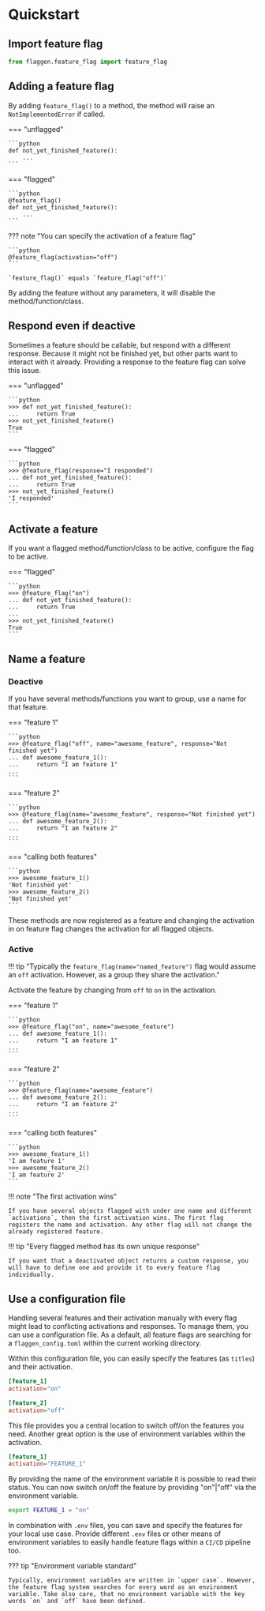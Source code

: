 # Quickstart

## Import feature flag

```python
from flaggen.feature_flag import feature_flag
```

## Adding a feature flag

By adding `feature_flag()` to a method, the method will raise an `NotImplementedError` if called.

=== "unflagged"

    ```python
    def not_yet_finished_feature():
        ...
    ```

=== "flagged"

    ```python
    @feature_flag()
    def not_yet_finished_feature():
        ...
    ```

??? note "You can specify the activation of a feature flag"

    ```python
    @feature_flag(activation="off")
    ```

    `feature_flag()` equals `feature_flag("off")`

By adding the feature without any parameters, it will disable the method/function/class.

## Respond even if deactive

Sometimes a feature should be callable, but respond with a different response. Because it might not be finished yet, but other parts want to interact with it already. Providing a response to the feature flag can solve this issue.

=== "unflagged"

    ```python
    >>> def not_yet_finished_feature():
    ...     return True
    >>> not_yet_finished_feature()
    True
    ```

=== "flagged"

    ```python
    >>> @feature_flag(response="I responded")
    ... def not_yet_finished_feature():
    ...     return True
    >>> not_yet_finished_feature()
    'I responded'
    ```

## Activate a feature

If you want a flagged method/function/class to be active, configure the flag to be active.

=== "flagged"

    ```python
    >>> @feature_flag("on")
    ... def not_yet_finished_feature():
    ...     return True
    ...
    >>> not_yet_finished_feature()
    True
    ```

## Name a feature

### Deactive

If you have several methods/functions you want to group, use a name for that feature.

=== "feature 1"

    ```python
    >>> @feature_flag("off", name="awesome_feature", response="Not finished yet")
    ... def awesome_feature_1():
    ...     return "I am feature 1"
    ...
    ```

=== "feature 2"

    ```python
    >>> @feature_flag(name="awesome_feature", response="Not finished yet")
    ... def awesome_feature_2():
    ...     return "I am feature 2"
    ...
    ```

=== "calling both features"

    ```python
    >>> awesome_feature_1()
    'Not finished yet'
    >>> awesome_feature_2()
    'Not finished yet'
    ```

These methods are now registered as a feature and changing the activation in on feature flag changes the activation for all flagged objects.

### Active

!!! tip "Typically the `feature_flag(name="named_feature")` flag would assume an `off` activation. However, as a group they share the activation."

Activate the feature by changing from `off` to `on` in the activation.

=== "feature 1"

    ```python
    >>> @feature_flag("on", name="awesome_feature")
    ... def awesome_feature_1():
    ...     return "I am feature 1"
    ...
    ```

=== "feature 2"

    ```python
    >>> @feature_flag(name="awesome_feature")
    ... def awesome_feature_2():
    ...     return "I am feature 2"
    ...
    ```

=== "calling both features"

    ```python
    >>> awesome_feature_1()
    'I am feature 1'
    >>> awesome_feature_2()
    'I am feature 2'
    ```

!!! note "The first activation wins"

    If you have several objects flagged with under one name and different `activations`, then the first activation wins. The first flag registers the name and activation. Any other flag will not change the already registered feature.

!!! tip "Every flagged method has its own unique response"

    If you want that a deactivated object returns a custom response, you will have to define one and provide it to every feature flag individually.

## Use a configuration file

Handling several features and their activation manually with every flag might lead to conflicting activations and responses. To manage them, you can use a configuration file. As a default, all feature flags are searching for a `flaggen_config.toml` within the current working directory.

Within this configuration file, you can easily specify the features (as `titles`) and their activation.

```toml title="flaggen_config.toml"
[feature_1]
activation="on"

[feature_2]
activation="off"
```

This file provides you a central location to switch off/on the features you need. Another great option is the use of environment variables within the activation.

```toml title="flaggen_config.toml"
[feature_1]
activation="FEATURE_1"
```

By providing the name of the environment variable it is possible to read their status. You can now switch on/off the feature by providing "on"|"off" via the environment variable.

```bash
export FEATURE_1 = "on"
```

In combination with `.env` files, you can save and specify the features for your local use case. Provide different `.env` files or other means of environment variables to easily handle feature flags within a `CI/CD` pipeline too.

??? tip "Environment variable standard"

    Typically, environment variables are written in `upper case`. However, the feature flag system searches for every word as an environment variable. Take also care, that no environment variable with the key words `on` and `off` have been defined.
